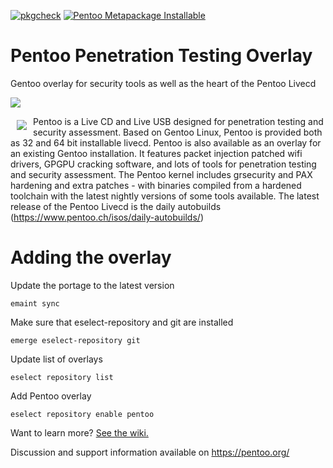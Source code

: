 [![pkgcheck](https://github.com/pentoo/pentoo-overlay/actions/workflows/pkgcheck.yaml/badge.svg?event=push)](https://github.com/pentoo/pentoo-overlay/actions/workflows/pkgcheck.yaml)
[![Pentoo Metapackage Installable](https://github.com/pentoo/pentoo-overlay/actions/workflows/pentoo-visibility.yaml/badge.svg?event=schedule)](https://github.com/pentoo/pentoo-overlay/actions/workflows/pentoo-visibility.yaml)

# Pentoo Penetration Testing Overlay
Gentoo overlay for security tools as well as the heart of the Pentoo Livecd

<a href="http://pentoo.ch"><img src="https://github.com/pentoo/pentoo-overlay/wiki/images/pentoo2.png"></a>


<a href="http://pentoo.ch"><img src="https://avatars0.githubusercontent.com/u/6411603?v=3&s=200" align="left" hspace="10" vspace="6"></a>
Pentoo is a Live CD and Live USB designed for penetration testing and security assessment. Based on Gentoo Linux, Pentoo is provided both as 32 and 64 bit installable livecd. Pentoo is also available as an overlay for an existing Gentoo installation. It features packet injection patched wifi drivers, GPGPU cracking software, and lots of tools for penetration testing and security assessment. The Pentoo kernel includes grsecurity and PAX hardening and extra patches - with binaries compiled from a hardened toolchain with the latest nightly versions of some tools available. The latest release of the Pentoo Livecd is the daily autobuilds (https://www.pentoo.ch/isos/daily-autobuilds/)


# Adding the overlay

Update the portage to the latest version

```
emaint sync
```

Make sure that eselect-repository and git are installed

```
emerge eselect-repository git
```

Update list of overlays

```
eselect repository list
```

Add Pentoo overlay

```
eselect repository enable pentoo
```



Want to learn more? [See the wiki.](https://github.com/pentoo/pentoo-overlay/wiki)


Discussion and support information available on https://pentoo.org/
